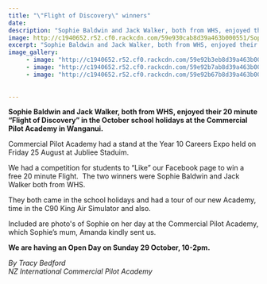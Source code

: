 ```yaml
---
title: "\"Flight of Discovery\" winners"
date: 
description: "Sophie Baldwin and Jack Walker, both from WHS, enjoyed their 20 minute “Flight of Discovery” in the school holidays at the Commercial Pilot Academy..."
image: http://c1940652.r52.cf0.rackcdn.com/59e930cab8d39a463b000551/Sophie-Baldwin-fly-academy-my-self.jpg
excerpt: "Sophie Baldwin and Jack Walker, both from WHS, enjoyed their 20 minute “Flight of Discovery” in the October school holidays at the Commercial Pilot Academy."
image_gallery:
     - image: "http://c1940652.r52.cf0.rackcdn.com/59e92b3eb8d39a463b00054b/Sophie-Baldwin-fly-academy-my-self.jpg"
     - image: "http://c1940652.r52.cf0.rackcdn.com/59e92b7ab8d39a463b00054f/Sophie-Baldwin-fly-academy-with-instructor.jpg"
     - image: "http://c1940652.r52.cf0.rackcdn.com/59e92b67b8d39a463b00054d/Sophie-Baldwin-fly-academy-taking-off.jpg"
    
    
---
```


<p><strong>Sophie Baldwin and Jack Walker, both from WHS, enjoyed their 20 minute &ldquo;Flight of Discovery&rdquo; in the October school holidays at the Commercial Pilot Academy in Wanganui.</strong></p>
<p>Commercial Pilot Academy had a stand at the Year 10 Careers Expo held on Friday 25 August at Jubliee Staduim.&nbsp;</p>
<p>We had a competition for students to &ldquo;Like&rdquo; our Facebook page to win a free 20 minute Flight.&nbsp; The two winners were Sophie Baldwin and Jack Walker both from WHS.</p>
<p>They both came in the school holidays and had a tour of our new Academy, time in the C90 King Air Simulator and also.</p>
<p>Included are photo's of Sophie&nbsp;on her day at the Commercial Pilot Academy, which Sophie&rsquo;s mum, Amanda kindly sent us.</p>
<p><strong>We are having an Open Day on Sunday 29&nbsp;October, 10-2pm.&nbsp;</strong></p>
<p><em>By Tracy Bedford</em><br /><em>NZ International Commercial Pilot Academy</em></p>

